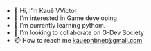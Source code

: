 - 👋 Hi, I’m Kauê VVictor
- 👀 I’m interested in Game developing
- 🌱 I’m currently learning pythom.
- 💞️ I’m looking to collaborate on G-Dev Society
- 📫 How to reach me kauephbnet@gmail.com
  

<!---
kauephbgames/kauephbgames is a ✨ special ✨ repository because its `README.md` (this file) appears on your GitHub profile.
You can click the Preview link to take a look at your changes.
--->
